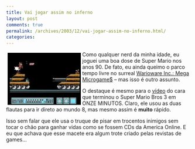 ```yaml
---
title: Vai jogar assim no inferno
layout: post
comments: true
permalink: /archives/2003/12/vai-jogar-assim-no-inferno.html/
categories:
---
```

<img src=/img/blig/smb3.jpg align="left" border=0 style="margin:4px" alt='tela do Super Mario mostrando a façanha'>Como qualquer nerd da minha idade, eu joguei uma boa dose de Super Mario nos anos 90. De fato, eu ainda queimo o parco tempo livre no surreal [Warioware Inc.: Mega Microgame$][1] &#8211; mas isso é outro assunto.

O destaque é mesmo para o [vídeo][2] do cara que terminou o Super Mario Bros 3 em ONZE MINUTOS. Claro, ele usou as duas flautas para ir direto ao mundo 8, mas mesmo assim é **muito** rápido.

Isso sem falar que ele usa o truque de pisar em trocentos inimigos sem tocar o chão para ganhar vidas como se fossem CDs da America Online. E eu que achava que esse macete era algum trote criado pelas revistas de games&#8230;

 [1]: http://en.wikipedia.org/wiki/WarioWare,_Inc.:_Mega_Microgames!
 [2]: http://www.youtube.com/watch?v=wz3BuYYhnn0
